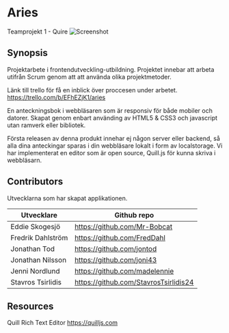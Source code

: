 # Aries
Teamprojekt 1 - Quire
![Screenshot](https://i.imgur.com/N49s2zh.png)


## Synopsis

Projektarbete i frontendutveckling-utbildning. Projektet innebar att arbeta utifrån Scrum genom att att använda olika projektmetoder.

Länk till trello för få en inblick över proccesen under arbetet.
https://trello.com/b/EFhEZjK1/aries

En anteckningsbok i webbläsaren som är responsiv för både mobiler och datorer. Skapat genom enbart använding av HTML5 & CSS3 och  javascript utan ramverk eller bibliotek.

Första releasen av denna produkt innehar ej någon server eller backend, så alla dina anteckingar sparas i din webbläsare lokalt i form av localstorage.
Vi har implementerat en editor som är open source, Quill.js för kunna skriva i webbläsarn.

## Contributors
Utvecklarna som har skapat applikationen.

| Utvecklare  | Github repo |
| ------------- | ------------- |
| Eddie Skogesjö  | https://github.com/Mr-Bobcat  |
| Fredrik Dahlström  | https://github.com/FredDahl  |
| Jonathan Tod  | https://github.com/jontod  |
| Jonathan Nilsson  | https://github.com/joni43  |
| Jenni Nordlund  | https://github.com/madelennie  |
| Stavros Tsirlidis  | https://github.com/StavrosTsirlidis24  |


## Resources

Quill Rich Text Editor
https://quilljs.com
